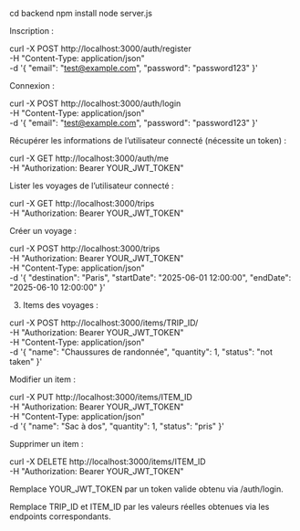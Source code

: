 cd backend
npm install
node server.js

Inscription :

curl -X POST http://localhost:3000/auth/register \
 -H "Content-Type: application/json" \
 -d '{
"email": "test@example.com",
"password": "password123"
}'

Connexion :

curl -X POST http://localhost:3000/auth/login \
 -H "Content-Type: application/json" \
 -d '{
"email": "test@example.com",
"password": "password123"
}'

Récupérer les informations de l’utilisateur connecté (nécessite un token) :

curl -X GET http://localhost:3000/auth/me \
 -H "Authorization: Bearer YOUR_JWT_TOKEN"

Lister les voyages de l’utilisateur connecté :

curl -X GET http://localhost:3000/trips \
 -H "Authorization: Bearer YOUR_JWT_TOKEN"

Créer un voyage :

curl -X POST http://localhost:3000/trips \
 -H "Authorization: Bearer YOUR_JWT_TOKEN" \
 -H "Content-Type: application/json" \
 -d '{
"destination": "Paris",
"startDate": "2025-06-01 12:00:00",
"endDate": "2025-06-10 12:00:00"
}'

3.  Items des voyages :

curl -X POST http://localhost:3000/items/TRIP_ID/ \
 -H "Authorization: Bearer YOUR_JWT_TOKEN" \
 -H "Content-Type: application/json" \
 -d '{
"name": "Chaussures de randonnée",
"quantity": 1,
"status": "not taken"
}'

Modifier un item :

curl -X PUT http://localhost:3000/items/ITEM_ID \
 -H "Authorization: Bearer YOUR_JWT_TOKEN" \
 -H "Content-Type: application/json" \
 -d '{
"name": "Sac à dos",
"quantity": 1,
"status": "pris"
}'

Supprimer un item :

curl -X DELETE http://localhost:3000/items/ITEM_ID \
 -H "Authorization: Bearer YOUR_JWT_TOKEN"

Remplace YOUR_JWT_TOKEN par un token valide obtenu via /auth/login.

Remplace TRIP_ID et ITEM_ID par les valeurs réelles obtenues via les endpoints correspondants.
